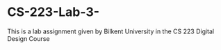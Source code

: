 # CS-223-Lab-3-
This is a lab assignment given by Bilkent University in the CS 223 Digital Design Course

